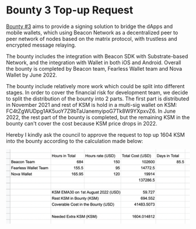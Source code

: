 # Bounty 3 Top-up Request

[Bounty #3](https://kusama.polkassembly.io/bounty/3) aims to provide a signing solution to bridge the dApps and mobile wallets, which using Beacon Network as a decentralized peer to peer network of nodes based on the matrix protocol, with trustless and encrypted message relaying.

The bounty includes the integration with Beacon SDK with Substrate-based Network, and the integration with Wallet in both iOS and Android. Overall the bounty is completed by Beacon team, Fearless Wallet team and Nova Wallet by June 2022.

The bounty include relatively more work which could be split into different stages. In order to cover the financial risk for development team, we decide to split the distribution of the bounty into 2 parts. The first part is distributed in November 2021 and rest of KSM is hold in a multi-sig wallet on KSM: FC4tZgWUDpg1AK5uoY7Z9bTaUanemyipoG7Tk8W9YXpxvZ6. In June 2022, the rest part of the bounty is completed, but the remaining KSM in the bounty can't cover the cost because KSM price drops in 2022.

Hereby I kindly ask the council to approve the request to top up 1604 KSM into the bounty according to the calculation made below:  

![Time Spent Table](../res/TimeSpent.png)
